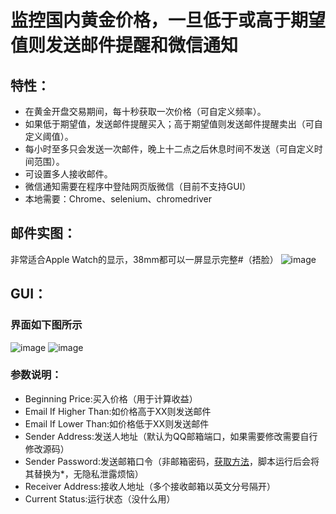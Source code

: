 # 监控国内黄金价格，一旦低于或高于期望值则发送邮件提醒和微信通知
## 特性：
* 在黄金开盘交易期间，每十秒获取一次价格（可自定义频率）。
* 如果低于期望值，发送邮件提醒买入；高于期望值则发送邮件提醒卖出（可自定义阈值）。
* 每小时至多只会发送一次邮件，晚上十二点之后休息时间不发送（可自定义时间范围）。
* 可设置多人接收邮件。
* 微信通知需要在程序中登陆网页版微信（目前不支持GUI）
* 本地需要：Chrome、selenium、chromedriver
## 邮件实图：
非常适合Apple Watch的显示，38mm都可以一屏显示完整#（捂脸）
![image](https://user-images.githubusercontent.com/27627484/42225981-68ba612a-7f10-11e8-9b86-207d17de8a89.png)
## GUI：
### 界面如下图所示
![image](https://user-images.githubusercontent.com/27627484/42225568-69dea59e-7f0f-11e8-9e21-45273129d6fa.png)
![image](https://user-images.githubusercontent.com/27627484/42225581-75db518a-7f0f-11e8-8d2a-551876786946.png)
### 参数说明：
* Beginning Price:买入价格（用于计算收益）
* Email If Higher Than:如价格高于XX则发送邮件
* Email If Lower Than:如价格低于XX则发送邮件
* Sender Address:发送人地址（默认为QQ邮箱端口，如果需要修改需要自行修改源码）
* Sender Password:发送邮箱口令（非邮箱密码，[获取方法](https://blog.csdn.net/xxzhangx/article/details/76757817)，脚本运行后会将其替换为\*，无隐私泄露烦恼）
* Receiver Address:接收人地址（多个接收邮箱以英文分号隔开）
* Current Status:运行状态（没什么用）

